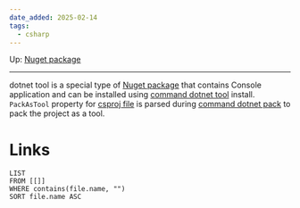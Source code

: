 ```yaml
---
date_added: 2025-02-14
tags:
  - csharp
---
```

Up: [Nuget package](Nuget%20package.md)
___
 dotnet tool is a special type of [Nuget package](Nuget%20package.md) that contains Console application and can be installed using [command dotnet tool](command%20dotnet%20tool.md) install. 
 `PackAsTool` property for [csproj file](csproj%20file.md) is parsed during [command dotnet pack](command%20dotnet%20pack.md) to pack the project as a tool.
 
# Links
```dataview
LIST
FROM [[]]
WHERE contains(file.name, "")
SORT file.name ASC
```

